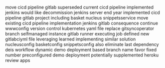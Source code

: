 move cicd pipeline gitlab superseded current cicd pipeline implemented jenkins would like decommission jenkins server end year implemented cicd pipeline gitlab project including basket nucleus snippetsservice move existing cicd pipeline implementation jenkins gitlab consequence continue wwwconfig version control kubernetes yaml file replace gitsyncoperator branch selfmanaged instance gitlab runner executing job defined new gitlabciyml file leveraging learned implementing similar solution nucleusconfig basketconfig snippetsconfig also eliminate last dependency deis workflow dynamic demo deployment based branch name favor fixed number preconfigured demo deployment potentially supplemented heroku review apps